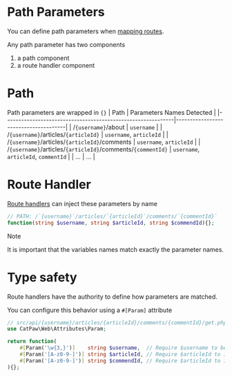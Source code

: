 # Path Parameters

You can define path parameters when [mapping routes](./Server%20Router.md).

Any path parameter has two components
1. a path component
2. a route handler component

# Path

Path parameters are wrapped in `{}`
| Path                                                        | Parameters Names Detected            |
|-------------------------------------------------------------|--------------------------------------|
| /`{username}`/about                                         | `username`                           |
| /`{username}`/articles/`{articleId}`                        | `username`, `articleId`              |
| /`{username}`/articles/`{articleId}`/comments               | `username`, `articleId`              |
| /`{username}`/articles/`{articleId}`/comments/`{commentId}` | `username`, `articleId`, `commentId` |
| ...                                                         | ...                                  |

# Route Handler

[Route handlers](./Server%20Router.md) can inject these parameters by name

```php
// PATH: /`{username}`/articles/`{articleId}`/comments/`{commentId}`
function(string $username, string $articleId, string $commendId){};
```

> [!NOTE]
> It is important that the variables names match exactly the parameter names.

# Type safety

Route handlers have the authority to define how parameters are matched.

You can configure this behavior using a `#[Param]` attribute

```php
// src/api/{username}/articles/{articleId}/comments/{commentId}/get.php
use CatPaw\Web\Attributes\Param;

return function(
    #[Param('\w{3,}')]    string $username,  // Require $username to be at least 3 characters long.
    #[Param('[A-z0-9-]')] string $articleId, // Require $articleId to include only characters from A to z, numbers and '-'
    #[Param('[A-z0-9-]')] string $commendId, // Require $articleId to include only characters from A to z, numbers and '-'
){};
```